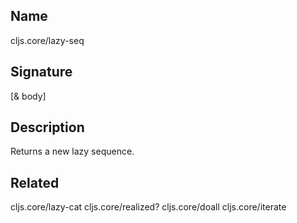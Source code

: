 ## Name
cljs.core/lazy-seq

## Signature
[& body]

## Description

Returns a new lazy sequence.

## Related
cljs.core/lazy-cat
cljs.core/realized?
cljs.core/doall
cljs.core/iterate
